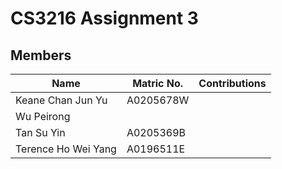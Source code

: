 # CS3216 Assignment 3

## Members

| Name                | Matric No. | Contributions |
| ------------------- | ---------- | ------------- |
| Keane Chan Jun Yu   | A0205678W  |               |
| Wu Peirong          |            |               |
| Tan Su Yin          | A0205369B  |               |
| Terence Ho Wei Yang | A0196511E  |               |
